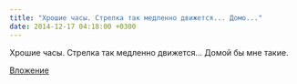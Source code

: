 ```yaml
---
title: "Хрошие часы. Стрелка так медленно движется... Домо..."
date: 2014-12-17 04:18:00 +0300
---
```


Хрошие часы. Стрелка так медленно движется... Домой бы мне такие.

[Вложение](https://vk.com/photo41076938_348792697)
